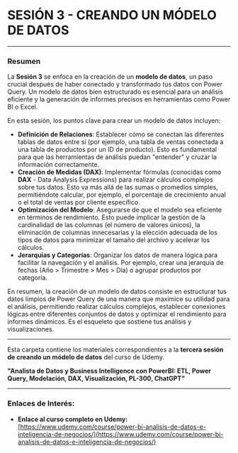 # SESIÓN 3 - CREANDO UN MÓDELO DE DATOS

---

### Resumen

La **Sesión 3** se enfoca en la creación de un **modelo de datos**, un paso crucial después de haber conectado y transformado tus datos con Power Query. Un modelo de datos bien estructurado es esencial para un análisis eficiente y la generación de informes precisos en herramientas como Power BI o Excel.

En esta sesión, los puntos clave para crear un modelo de datos incluyen:

* **Definición de Relaciones**: Establecer cómo se conectan las diferentes tablas de datos entre sí (por ejemplo, una tabla de ventas conectada a una tabla de productos por un ID de producto). Esto es fundamental para que las herramientas de análisis puedan "entender" y cruzar la información correctamente.
* **Creación de Medidas (DAX)**: Implementar fórmulas (conocidas como **DAX** - Data Analysis Expressions) para realizar cálculos complejos sobre tus datos. Esto va más allá de las sumas o promedios simples, permitiéndote calcular, por ejemplo, el porcentaje de crecimiento anual o el total de ventas por cliente específico.
* **Optimización del Modelo**: Asegurarse de que el modelo sea eficiente en términos de rendimiento. Esto puede implicar la gestión de la cardinalidad de las columnas (el número de valores únicos), la eliminación de columnas innecesarias y la elección adecuada de los tipos de datos para minimizar el tamaño del archivo y acelerar los cálculos.
* **Jerarquías y Categorías**: Organizar los datos de manera lógica para facilitar la navegación y el análisis. Por ejemplo, crear una jerarquía de fechas (Año > Trimestre > Mes > Día) o agrupar productos por categoría.

En resumen, la creación de un modelo de datos consiste en estructurar tus datos limpios de Power Query de una manera que maximice su utilidad para el análisis, permitiendo realizar cálculos complejos, establecer conexiones lógicas entre diferentes conjuntos de datos y optimizar el rendimiento para informes dinámicos. Es el esqueleto que sostiene tus análisis y visualizaciones.

---

Esta carpeta contiene los materiales correspondientes a la **tercera sesión de creando un módelo de datos** del curso de Udemy.

**"Analista de Datos y Business Intelligence con PowerBI: ETL, Power Query, Modelación, DAX, Visualización, PL-300, ChatGPT"**

---

### Enlaces de Interés:

* **Enlace al curso completo en Udemy:**
    [https://www.udemy.com/course/power-bi-analisis-de-datos-e-inteligencia-de-negocios/](https://www.udemy.com/course/power-bi-analisis-de-datos-e-inteligencia-de-negocios/)